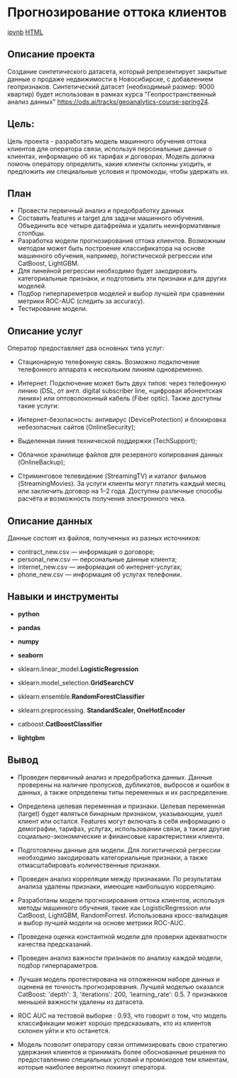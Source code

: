 # Прогнозирование оттока клиентов

[ipynb](https://github.com/KseniaKar/Portfolio/blob/main/telecom/telecom.ipynb)
[HTML](https://github.com/KseniaKar/Portfolio/blob/main/telecom/telecom.html)

## Описание проекта

Создание синтетического датасета, который репрезентирует закрытые данные о продаже недвижимости в Новосибирске, с добавлением геопризнаков. Синтетический датасет (необходимый размер: 9000 квартир) будет использован в рамках курса "Геопространственный анализ данных" https://ods.ai/tracks/geoanalytics-course-spring24. 


## Цель: 
Цель проекта - разработать модель машинного обучения оттока клиентов для оператора связи, используя персональные данные о клиентах, информацию об их тарифах и договорах. Модель должна помочь оператору определить, какие клиенты склонны уходить, и предложить им специальные условия и промокоды, чтобы удержать их.

## План

- Провести первичный анализ и предобработку данных
- Составить features и target для задачи машинного обучения. Объединить все четыре датафрейма и удалить неинформативные столбцы.
- Разработка модели прогнозирования оттока клиентов. Возможным методом может быть построение классификатора на основе машинного обучения, например, логистической регрессии или CatBoost, LightGBM.
- Для линейной регрессии необходимо будет закодировать категориальные признаки, и подготовить эти признаки и для других моделей.
- Подбор гиперпареметров моделей и выбор лучшей при сравнении метрики ROC-AUC (следить за accuracy).
- Тестирование модели.

## Описание услуг

Оператор предоставляет два основных типа услуг:

- Стационарную телефонную связь. Возможно подключение телефонного аппарата к нескольким линиям одновременно.
- Интернет. Подключение может быть двух типов: через телефонную линию (DSL, от англ. digital subscriber line, «цифровая абонентская линия») или оптоволоконный кабель (Fiber optic).
Также доступны такие услуги:

- Интернет-безопасность: антивирус (DeviceProtection) и блокировка небезопасных сайтов (OnlineSecurity);
- Выделенная линия технической поддержки (TechSupport);
- Облачное хранилище файлов для резервного копирования данных (OnlineBackup);
- Стриминговое телевидение (StreamingTV) и каталог фильмов (StreamingMovies).
За услуги клиенты могут платить каждый месяц или заключить договор на 1–2 года. Доступны различные способы расчёта и возможность получения электронного чека.

## Описание данных

Данные состоят из файлов, полученных из разных источников:

- contract_new.csv — информация о договоре;
- personal_new.csv — персональные данные клиента;
- internet_new.csv — информация об интернет-услугах;
- phone_new.csv — информация об услугах телефонии.



## Навыки и инструменты

- **python**
- **pandas**
- **numpy**
- **seaborn**

- sklearn.linear_model.**LogisticRegression**
- sklearn.model_selection.**GridSearchCV**
- sklearn.ensemble.**RandomForestClassifier**
- sklearn.preprocessing. **StandardScaler, OneHotEncoder**
- catboost.**CatBoostClassifier**
- **lightgbm**



## Вывод

- Проведен первичный анализ и предобработка данных. Данные проверены на наличие пропусков, дубликатов, выбросов и ошибок в данных, а также определены типы переменных и их распределение.

- Определена целевая переменная и признаки. Целевая переменная (target) будет являться бинарным признаком, указывающим, ушел клиент или остался. Features могут включать в себя информацию о демографии, тарифах, услугах, использовании связи, а также другие социально-экономические и финансовые характеристики клиента.

- Подготовлены данные для модели. Для логистической регрессии необходимо закодировать категориальные признаки, а также отмасштабировать количественные признаки.

- Проведен анализ корреляции между признаками. По результатам анализа удалены признаки, имеющие наибольшую корреляцию.

- Разработаны модели прогнозирования оттока клиентов, используя методы машинного обучения, такие как LogisticRegression или CatBoost, LightGBM, RandomForrest. Использована кросс-валидация и выбор лучшей модели на основе метрики ROC-AUC.

- Проведена оценка константной модели для проверки адекватности качества предсказаний.

- Проведен анализ важности признаков по анализу каждой модели, подбор гиперпараметров.

- Лучшая модель протестирована на отложенном наборе данных и оценена ее точность прогнозирования. Лучшей моделью оказался CatBoost: 'depth': 3, 'iterations': 200, 'learning_rate': 0.5. 7 признакков меньшей важности удалены из датасета.

- ROC AUC на тестовой выборке : 0.93, что говорит о том, что модель классификации может хорошо предсказывать, кто из клиентов склонен уйти и кто останется.

- Модель позволит оператору связи оптимизировать свою стратегию удержания клиентов и принимать более обоснованные решения по предоставлению специальных условий и промокодов тем клиентам, которые наиболее вероятно покинут оператора.

